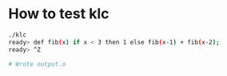 # How to test klc

```bash
./klc
ready> def fib(x) if x < 3 then 1 else fib(x-1) + fib(x-2);
ready> ^Z

# Wrote output.o


```